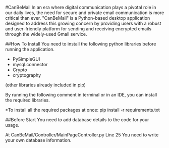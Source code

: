 #CanBeMail
In an era where digital communication plays a pivotal role in our daily lives, the need for secure and private email communication is more critical than ever. "CanBeMail" is a Python-based desktop application designed to address this growing concern by providing users with a robust and user-friendly platform for sending and receiving encrypted emails through the widely-used Gmail service.

##How To Install
You need to install the following python libraries before running the application.

* PySimpleGUI
* mysql.connector
* Crypto
* cryptography

(other libraries already included in pip)

By running the following comment in terminal or in an IDE, you can install the required libraries.

*To install all the required packages at once: 
pip install -r requirements.txt


##Before Start
You need to add database details to the code for your usage.

At CanBeMail/Controller/MainPageController.py Line 25
You need to write your own database information.
